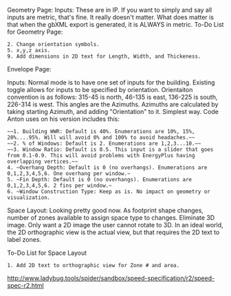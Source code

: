 Geometry Page: 
Inputs: These are in IP. If you want to simply and say all inputs are metric, that's fine. It really doesn't matter. What does matter is that when the gbXML export is generated, it is ALWAYS in metric.
To-Do List for Geometry Page: 

	2. Change orientation symbols.
	5. x,y,z axis.
	9. Add dimensions in 2D text for Length, Width, and Thickeness.

Envelope Page:

Inputs: Normal mode is to have one set of inputs for the building. Existing toggle allows for inputs to be specified by orientation. Orientaiton convention is as follows: 315-45 is north, 46-135 is east, 136-225 is south, 226-314 is west. This angles are the Azimuths. Azimuths are calculated by taking starting Azimuth, and adding "Orientation" to it. Simplest way. Code Anton uses on his version includes this:

	~~1. Building WWR: Default is 40%. Enumerations are 10%, 15%, 20%....95%. Will will avoid 0% and 100% to avoid headaches.~~
	~~2. % of Windows: Default is 2. Enumerations are 1,2,3...10.~~
	~~3. Window Ratio: Default is 0.5. This input is a slider that goes from 0.1-0.9. This will avoid problems with EnergyPlus having overlapping vertices.~~
	4. ~Overhang Depth: Default is 0 (no overhangs). Enumerations are 0,1,2,3,4,5,6. One overhang per window.~
	5. ~Fin Depth: Default is 0 (no overhangs). Enumerations are 0,1,2,3,4,5,6. 2 fins per window.~
	6. ~Window Construction Type: Keep as is. No impact on geometry or visualization.

Space Layout: Looking pretty good now. As footprint shape changes, number of zones available to assign space type to changes. Eliminate 3D image. Only want a 2D image the user cannot rotate to 3D. In an ideal world, the 2D orthographic view is the actual view, but that requires the 2D text to label zones. 

To-Do List for Space Layout

	1. Add 2D text to orthographic view for Zone # and area.
	
http://www.ladybug.tools/spider/sandbox/speed-specification/r2/speed-spec-r2.html
